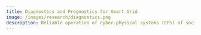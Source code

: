 ```yaml
---
title: Diagnostics and Prognostics for Smart Grid
image: /images/research/diagnostics.png
description: Reliable operation of cyber-physical systems (CPS) of societal importance such as Smart Electric Grids is critical for the seamless functioning of a vibrant economy. Sustained power outages can lead to major disruptions over large areas costing millions of dollars. Efficient computational techniques and tools that curtail such systematic failures by performing fault diagnosis and prognostics are therefore necessary. The Smart Electric Grid is a CPS&#58; it consists of networks of physical components (including generation, transmission, and distribution facilities) interfaced with cyber components (such as intelligent sensors, communication networks, and control software). In this this project we are developing new methods to build models for the smart grid representing the failure dependencies in both physical and cyber components. These models will be used to build an integrated system-wide solution for diagnosing faults and predicting future failure propagations that can account for existing protection mechanisms. The original contribution of this work is in the integrated modeling of failures on multiple levels in a large distributed cyber-physical system and the development of novel, hierarchical, robust, online algorithms for diagnostics and prognostics.
---
```

